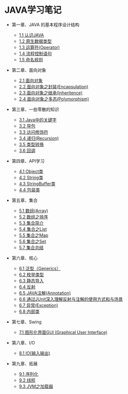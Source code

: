 JAVA学习笔记
=================
* 第一章、JAVA 的基本程序设计结构

    * [1.1  认识JAVA](./1.1认识JAVA.md)
    * [1.2  原生数据类型](./1.2原生数据类型.md)
    * [1.3  运算符(Operator)](./1.3运算符(Operator).md)
    * [1.4  流程控制语句](./1.4流程控制语句.md)
    * [1.5  命名规则](./1.5命名规则.md)
    
* 第二章、面向对象    
    
    * [2.1  面向对象](./2.1面向对象.md)
    * [2.2  面向对象之封装(Encapsulation)](./2.2面向对象之封装.md)
    * [2.3  面向对象之继承(Inheritence)](./2.3面向对象之继承.md)
    * [2.4  面向对象之多态(Polymorphism)](./2.4面向对象之多态.md)
    
* 第三章、一些零散的知识
     
     * [3.1  Java中的关键字](./3.1Java中的关键字.md)
     * [3.2  导包](./3.2导包.md)
     * [3.3  访问修饰符](./3.3访问修饰符.md)
     * [3.4  递归(Recursion)](./3.4递归(Recursion).md)
     * [3.5  类型转换](./3.5类型转换.md)
     * [3.6 回调](./3.6回调.md)
     
* 第四章、API学习
      
     * [4.1  Object类](./4.1Object类.md) 
     * [4.2  String类](./4.2String类.md)
     * [4.3  StringBuffer类](./4.3StringBuffer类.md)
     * [4.4  包装类](./4.4包装类.md)

* 第五章、集合

     * [5.1  数组(Array)](./5.1数组(Array).md)
     * [5.2  数组之排序](./5.2数组之排序.md)
     * [5.3  集合简介](./5.3集合简介.md)
     * [5.4  集合之List](./5.4集合之List.md)
     * [5.5  集合之Map](./5.5集合之Map.md)
     * [5.6  集合之Set](./5.6集合之Set.md)
     * [5.7  集合总结](./5.7集合总结.md)

* 第六章、核心

     * [6.1  泛型（Generics）](./6.1泛型.md)
     * [6.2  枚举类型](./6.2枚举类型.md)
     * [6.3  静态导入](./6.3静态导入.md)
     * [6.4  反射](./6.4反射.md)
     * [6.5  JAVA注解(Annotation)](./6.5JAVA注解(Annotation).md)
     * [6.6  通过JUnit深入理解反射与注解的使用方式和与场景](./6.6通过JUnit深入理解反射与注解的使用方式和与场景.md)
     * [6.7  异常(Exception)](./6.7异常(Exception).md)
     * [6.8  内部类](./6.8内部类.md)
     
* 第七章、Swing

     * [7.1  图形化界面GUI (Graphical User Interface) ](./7.1图形化界面GUI.md)
     
* 第八章、I/O

     * [8.1  IO(输入输出)](./8.1IO(输入输出).md)

* 第九章、拓展

     * [9.1  序列化](./9.1序列化.md)
     * [9.2  线程](./9.2线程.md)
     * [9.3  JVM之加载器](./9.3JVM之加载器.md)
















